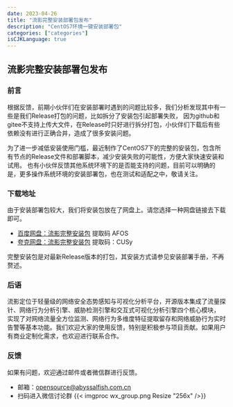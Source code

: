 ```yaml
---
date: 2023-04-26
title: "流影完整安装部署包发布"
description: "CentOS7环境一键安装部署包"
categories: ["categories"]
isCJKLanguage: true
---
```



## 流影完整安装部署包发布

### 前言
根据反馈，前期小伙伴们在安装部署时遇到的问题比较多，我们分析发现其中有一些是我们Release打包的问题，比如拆分了安装包引起部署失败，
因为github和gitee不支持上传大文件，在Release时只好进行拆分打包，小伙伴们下载后有些依赖没有进行正确合并，造成了很多安装问题。

为了进一步减低安装使用门槛，最近制作了CentOS7下的完整的安装包，包含所有节点的Release文件和部署脚本，减少安装失败的可能性，方便大家快速安装和试用。
也有小伙伴反馈其他系统环境下的是否能支持的问题，目前可以明确的是，更多操作系统环境的安装部署包，也在测试和适配之中，敬请关注。

### 下载地址
由于安装部署包较大，我们将安装包放在了网盘上。请您选择一种网盘链接去下载即可。
- [百度网盘：流影完整安装包](https://pan.baidu.com/s/1C_gofonH5hGEl7Ryj30KAg)   提取码 AFOS
- [夸克网盘：流影完整安装包](https://pan.quark.cn/s/bb6947d13e83)  提取码：CUSy

完整安装包是对最新Release版本的打包，其安装方式请参见安装部署手册，不再赘述。


### 后语
流影定位于轻量级的网络安全态势感知与可视化分析平台，开源版本集成了流量探针、网络行为分析引擎、威胁检测引擎和交互式可视化分析引擎四个核心模块，
实现了对网络流量全方位监测、网络行为多维度特征提取留存和网络威胁行为实时告警等基本功能。我们欢迎大家的使用反馈，特别是积极参与项目贡献。如果用户有商业定制化需求，也欢迎进行联系合作。


### 反馈
如果有问题，欢迎通过邮件或者微信群进行反馈。
- 邮箱：opensource@abyssalfish.com.cn
- 扫码进入微信讨论群
{{< imgproc wx_group.png Resize "256x" />}}

